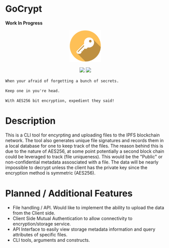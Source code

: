# GoCrypt
**Work In Progress**
<p align="center">
<img src="https://github.com/td4b/GoCrypt/blob/master/image/key_icon-01.png" width="100" height="100">
</p>
<p align="center">
<img style="float: center;" src="https://goreportcard.com/badge/github.com/TD4B/GoCrypt">
<img style="float: center;" src="https://img.shields.io/badge/License-MIT-yellow.svg">

`When your afraid of forgetting a bunch of secrets.`<p>
`Keep one in you're head.`<p>
`With AES256 bit encryption, expedient they said!`
  
# Description
This is a CLI tool for encyrpting and uploading files to the IPFS blockchain network. The tool also generates unique file signatures and records them in a local database for one to keep track of the files. The reason behind this is due to the nature of AES256, at some point potentially a second block chain could be leveraged to track (file uniqueness). This would be the "Public" or non-confidential metadata assosciated with a file. The data will be nearly impossible to decrypt unless the client has the private key since the encryption method is symmetric (AES256).

# Planned / Additional Features
- File handling / API. Would like to implement the ability to upload the data from the Client side.
- Client Side Mutual Authentication to allow connectivity to encryption/storage service. 
- API Interface to easily view storage metadata information and query attributes of specific files.
- CLI tools, arguments and constructs.
